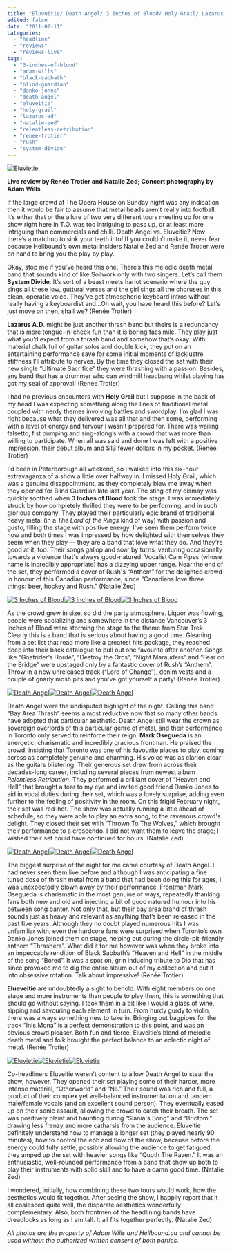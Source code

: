 ```yaml
---
title: "Eluveitie/ Death Angel/ 3 Inches of Blood/ Holy Grail/ Lazarus A.D./ System Divide @ The Opera House, Toronto, ON, February 6, 2011"
edited: false
date: "2011-02-11"
categories:
  - "headline"
  - "reviews"
  - "reviews-live"
tags:
  - "3-inches-of-blood"
  - "adam-wills"
  - "black-sabbath"
  - "blind-guardian"
  - "danko-jones"
  - "death-angel"
  - "eluveitie"
  - "holy-grail"
  - "lazarus-ad"
  - "natalie-zed"
  - "relentless-retribution"
  - "renee-trotier"
  - "rush"
  - "system-divide"
---
```


![Eluvietie](http://www.hellbound.ca/wp-content/uploads/2011/02/IMG_4482.jpg "Eluvietie")

**Live review by Renée Trotier and Natalie Zed; Concert photography by Adam Wills**

If the large crowd at The Opera House on Sunday night was any indication then it would be fair to assume that metal heads aren’t really into football. It’s either that or the allure of two very different tours meeting up for one show right here in T.O. was too intriguing to pass up, or at least more intriguing than commercials and chilli. Death Angel vs. Eluveitie? Now there’s a matchup to sink your teeth into! If you couldn’t make it, never fear because Hellbound’s own metal insiders Natalie Zed and Renée Trotier were on hand to bring you the play by play.

Okay, stop me if you’ve heard this one. There’s this melodic death metal band that sounds kind of like Soilwork only with two singers. Let’s call them **System Divide**. It’s sort of a beast meets harlot scenario where the guy sings all these low, guttural verses and the girl sings all the choruses in this clean, operatic voice. They’ve got atmospheric keyboard intros without really having a keyboardist and...Oh wait, you have heard this before? Let’s just move on then, shall we? (Renée Trotier)

**Lazarus A.D**. might be just another thrash band but theirs is a redundancy that is more tongue-in-cheek fun than it is boring facsimile. They play just what you’d expect from a thrash band and somehow that’s okay. With material chalk full of guitar solos and double kick, they put on an entertaining performance save for some initial moments of lacklustre stiffness I’ll attribute to nerves. By the time they closed the set with their new single “Ultimate Sacrifice” they were thrashing with a passion. Besides, any band that has a drummer who can windmill headbang whilst playing has got my seal of approval! (Renée Trotier)

I had no previous encounters with **Holy Grail** but I suppose in the back of my head I was expecting something along the lines of traditional metal coupled with nerdy themes involving battles and swordplay. I’m glad I was right because what they delivered was all that and then some, performing with a level of energy and fervour I wasn’t prepared for. There was wailing falsetto, fist pumping and sing-along’s with a crowd that was more than willing to participate. When all was said and done I was left with a positive impression, their debut album and $13 fewer dollars in my pocket. (Renée Trotier)

I'd been in Peterborough all weekend, so I walked into this six-hour extravaganza of a show a little over halfway in. I missed Holy Grail, which was a genuine disappointment, as they completely blew me away when they opened for Blind Guardian late last year. The sting of my dismay was quickly soothed when **3 Inches of Blood** took the stage. I was immediately struck by how completely thrilled they were to be performing, and in such glorious company. They played their particularly epic brand of traditional heavy metal (in a _The Lord of the Rings_ kind of way) with passion and gusto, filling the stage with positive energy. I've seen them perform twice now and both times I was impressed by how delighted with themselves they seem when they play — they are a band that love what they do. And they're good at it, too. Their songs gallop and soar by turns, venturing occasionally towards a violence that's always good-natured. Vocalist Cam Pipes (whose name is incredibly appropriate) has a dizzying upper range. Near the end of the set, they performed a cover of Rush's “Anthem” for the delighted crowd in honour of this Canadian performance, since “Canadians love three things: beer, hockey and Rush.” (Natalie Zed)

[![3 Inches of Blood](http://www.hellbound.ca/wp-content/uploads/2011/02/IMG_4033-150x150.jpg "3 Inches of Blood")](http://www.hellbound.ca/wp-content/uploads/2011/02/IMG_4033.jpg)[![3 Inches of Blood](http://www.hellbound.ca/wp-content/uploads/2011/02/IMG_4083-150x150.jpg "3 Inches of Blood")](http://www.hellbound.ca/wp-content/uploads/2011/02/IMG_4083.jpg)[![3 Inches of Blood](http://www.hellbound.ca/wp-content/uploads/2011/02/IMG_4112-150x150.jpg "3 Inches of Blood")](http://www.hellbound.ca/wp-content/uploads/2011/02/IMG_4112.jpg)

As the crowd grew in size, so did the party atmosphere. Liquor was flowing, people were socializing and somewhere in the distance Vancouver’s 3 Inches of Blood were storming the stage to the theme from Star Trek. Clearly this is a band that is serious about having a good time. Gleaning from a set list that read more like a greatest hits package, they reached deep into their back catalogue to pull out one favourite after another. Songs like “Goatrider’s Horde”, “Destroy the Orcs”, “Night Marauders” and “Fear on the Bridge” were upstaged only by a fantastic cover of Rush’s “Anthem”. Throw in a new unreleased track (“Lord of Change”), denim vests and a couple of gnarly mosh pits and you’ve got yourself a party! (Renée Trotier)

[![Death Angel](http://www.hellbound.ca/wp-content/uploads/2011/02/IMG_4141-150x150.jpg "Death Angel")](http://www.hellbound.ca/wp-content/uploads/2011/02/IMG_4141.jpg)[![](http://www.hellbound.ca/wp-content/uploads/2011/02/IMG_4245-150x150.jpg "Death Angel")](http://www.hellbound.ca/wp-content/uploads/2011/02/IMG_4245.jpg)[![](http://www.hellbound.ca/wp-content/uploads/2011/02/IMG_4280-150x150.jpg "Death Angel")](http://www.hellbound.ca/wp-content/uploads/2011/02/IMG_4280.jpg)

Death Angel were the undisputed highlight of the night. Calling this band “Bay Area Thrash” seems almost reductive now that so many other bands have adopted that particular aesthetic. Death Angel still wear the crown as sovereign overlords of this particular genre of metal, and their performance in Toronto only served to reinforce their reign. **Mark Osegueda** is an energetic, charismatic and incredibly gracious frontman. He praised the crowd, insisting that Toronto was one of his favourite places to play, coming across as completely genuine and charming. His voice was as clarion clear as the guitars blistering. Their generous set drew from across their decades-long career, including several pieces from newest album _Relentless Retribution_. They performed a brilliant cover of “Heaven and Hell” that brought a tear to my eye and invited good friend Danko Jones to aid in vocal duties during their set, which was a lovely surprise, adding even further to the feeling of positivity in the room. On this frigid February night, their set was red-hot. The show was actually running a little ahead of schedule, so they were able to play an extra song, to the ravenous crowd's delight. They closed their set with “Thrown To The Wolves,” which brought their performance to a crescendo. I did not want them to leave the stage; I wished their set could have continued for hours. (Natalie Zed)

[![Death Angel](http://www.hellbound.ca/wp-content/uploads/2011/02/IMG_4311-150x150.jpg "Death Angel")](http://www.hellbound.ca/wp-content/uploads/2011/02/IMG_4311.jpg)[![Death Angel](http://www.hellbound.ca/wp-content/uploads/2011/02/IMG_4361-150x150.jpg "Death Angel")](http://www.hellbound.ca/wp-content/uploads/2011/02/IMG_4361.jpg)[![Death Angel](http://www.hellbound.ca/wp-content/uploads/2011/02/IMG_4373-150x150.jpg "Death Angel")](http://www.hellbound.ca/wp-content/uploads/2011/02/IMG_4373.jpg)

The biggest surprise of the night for me came courtesy of Death Angel. I had never seen them live before and although I was anticipating a fine tuned dose of thrash metal from a band that had been doing this for ages, I was unexpectedly blown away by their performance. Frontman Mark Osegueda is charismatic in the most genuine of ways, repeatedly thanking fans both new and old and injecting a bit of good natured humour into his between song banter. Not only that, but their bay area brand of thrash sounds just as heavy and relevant as anything that’s been released in the past five years. Although they no doubt played numerous hits I was unfamiliar with, even the hardcore fans were surprised when Toronto’s own Danko Jones joined them on stage, helping out during the circle-pit-friendly anthem “Thrashers”. What did it for me however was when they broke into an impeccable rendition of Black Sabbath’s “Heaven and Hell” in the middle of the song “Bored”. It was a spot on, grin inducing tribute to Dio that has since provoked me to dig the entire album out of my collection and put it into obsessive rotation. Talk about impressive! (Renée Trotier)

**Elueveitie** are undoubtedly a sight to behold. With eight members on one stage and more instruments than people to play them, this is something that should go without saying. I took them in a bit like I would a glass of wine, sipping and savouring each element in turn. From hurdy gurdy to violin, there was always something new to take in. Bringing out bagpipes for the track “Inis Mona” is a perfect demonstration to this point, and was an obvious crowd pleaser. Both fun and fierce, Eluveitie’s blend of melodic death metal and folk brought the perfect balance to an eclectic night of metal. (Renée Trotier)

[![Eluvietie](http://www.hellbound.ca/wp-content/uploads/2011/02/IMG_4439-150x150.jpg "Eluvietie")](http://www.hellbound.ca/wp-content/uploads/2011/02/IMG_4439.jpg)[![Eluvietie](http://www.hellbound.ca/wp-content/uploads/2011/02/IMG_4452-150x150.jpg "Eluvietie")](http://www.hellbound.ca/wp-content/uploads/2011/02/IMG_4452.jpg)[![Eluvietie](http://www.hellbound.ca/wp-content/uploads/2011/02/IMG_4529-150x150.jpg "Eluvietie")](http://www.hellbound.ca/wp-content/uploads/2011/02/IMG_4529.jpg)

Co-headliners Eluveitie weren't content to allow Death Angel to steal the show, however. They opened their set playing some of their harder, more intense material, “Otherworld” and “Nil.” Their sound was rich and full, a product of their complex yet well-balanced instrumentation and tandem male/female vocals (and an excellent sound person). They eventually eased up on their sonic assault, allowing the crowd to catch their breath. The set was positively plaint and haunting during “Slania's Song” and “Brictom.” drawing less frenzy and more catharsis from the audience. Eluveitie definitely understand how to manage a longer set (they played nearly 90 minutes), how to control the ebb and flow of the show, because before the energy could fully settle, possibly allowing the audience to get fatigued, they amped up the set with heavier songs like “Quoth The Raven.” It was an enthusiastic, well-rounded performance from a band that show up both to play their instruments with solid skill and to have a damn good time. (Natalie Zed)

I wondered, initially, how combining these two tours would work, how the aesthetics would fit together. After seeing the show, I happily report that it all coalesced quite well, the disparate aesthetics wonderfully complementary. Also, both frontmen of the headlining bands have dreadlocks as long as I am tall. It all fits together perfectly. (Natalie Zed)

_All photos are the property of Adam Wills and Hellbound.ca and cannot be used without the authorized written consent of both parties._
